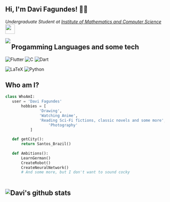 <h2> Hi, I'm Davi Fagundes! 🐱‍👤</h2>
<p><em>Undergraduate Student at <a href="https://www.icmc.usp.br">Institute of Mathematics and Computer Science</a><img src="https://media.giphy.com/media/WUlplcMpOCEmTGBtBW/giphy.gif" width="30"> 
</em></p>

<img align= "left" src = "https://github-readme-stats.vercel.app/api/top-langs/?username=daviFferreiraS&layout=compact">

## Progamming Languages and some tech
![Flutter](https://img.shields.io/badge/Flutter-%2302569B.svg?style=for-the-badge&logo=Flutter&logoColor=white)
![C](https://img.shields.io/badge/c-%2300599C.svg?style=for-the-badge&logo=c&logoColor=white)
![Dart](https://img.shields.io/badge/dart-%230175C2.svg?style=for-the-badge&logo=dart&logoColor=white)
<!-- ![JavaScript](https://img.shields.io/badge/javascript-%23323330.svg?style=for-the-badge&logo=javascript&logoColor=%23F7DF1E) -->
![LaTeX](https://img.shields.io/badge/latex-%23008080.svg?style=for-the-badge&logo=latex&logoColor=white)
![Python](https://img.shields.io/badge/python-3670A0?style=for-the-badge&logo=python&logoColor=ffdd54)

## Who am I?
 ```python
 class WhoAmI:
 	user = 'Davi Fagundes'
		hobbies = [
				'Drawing',
				'Watching Anime',
				'Reading Sci-Fi fictions, classic novels and some more',
        			'Photography'
			]
	
	def getCity():
		return Santos_Brazil()
	
	def Ambitions():
		LearnGerman()
		CreateRobot()
		CreateNeuralNetwork()
		# And some more, but I don't want to sound cocky
	
 ```
 
![Davi's github stats](https://github-readme-stats.vercel.app/api?username=daviFferreiraS&show_icons=true&hide=[%22issues%22])
---
